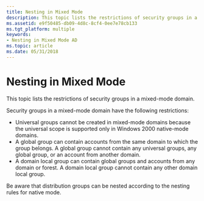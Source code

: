 ```yaml
---
title: Nesting in Mixed Mode
description: This topic lists the restrictions of security groups in a mixed-mode domain.
ms.assetid: e9f50485-db09-4d8c-8cf4-0ee7e78cb133
ms.tgt_platform: multiple
keywords:
- Nesting in Mixed Mode AD
ms.topic: article
ms.date: 05/31/2018
---
```


# Nesting in Mixed Mode

This topic lists the restrictions of security groups in a mixed-mode domain.

Security groups in a mixed-mode domain have the following restrictions:

-   Universal groups cannot be created in mixed-mode domains because the universal scope is supported only in Windows 2000 native-mode domains.
-   A global group can contain accounts from the same domain to which the group belongs. A global group cannot contain any universal groups, any global group, or an account from another domain.
-   A domain local group can contain global groups and accounts from any domain or forest. A domain local group cannot contain any other domain local group.

Be aware that distribution groups can be nested according to the nesting rules for native mode.

 

 




